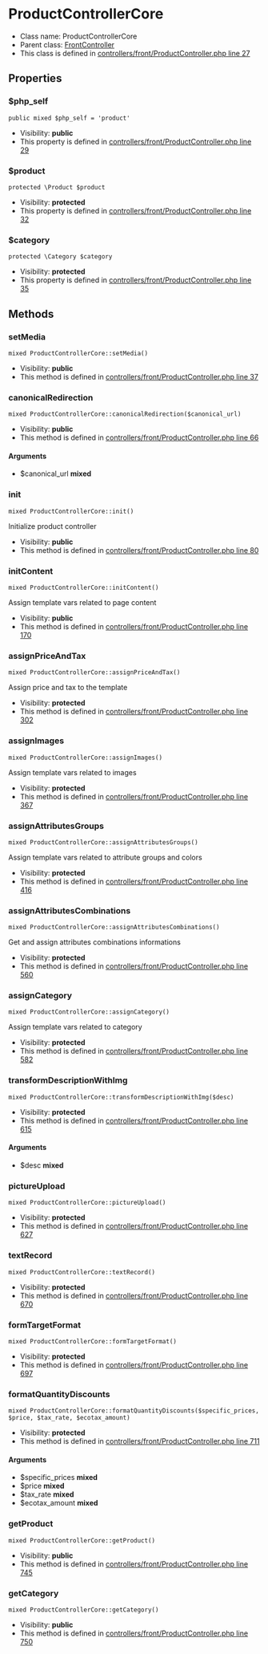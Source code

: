 ProductControllerCore
===============






* Class name: ProductControllerCore
* Parent class: [FrontController](FrontControllerCore)
* This class is defined in [controllers/front/ProductController.php line 27](https://github.com/PrestaShop/PrestaShop/blob/1.6.1.1/controllers/front/ProductController.php#L27)





Properties
----------


### $php_self

    public mixed $php_self = 'product'





* Visibility: **public**
* This property is defined in [controllers/front/ProductController.php line 29](https://github.com/PrestaShop/PrestaShop/blob/1.6.1.1/controllers/front/ProductController.php#29)


### $product

    protected \Product $product





* Visibility: **protected**
* This property is defined in [controllers/front/ProductController.php line 32](https://github.com/PrestaShop/PrestaShop/blob/1.6.1.1/controllers/front/ProductController.php#32)


### $category

    protected \Category $category





* Visibility: **protected**
* This property is defined in [controllers/front/ProductController.php line 35](https://github.com/PrestaShop/PrestaShop/blob/1.6.1.1/controllers/front/ProductController.php#35)


Methods
-------


### setMedia

    mixed ProductControllerCore::setMedia()





* Visibility: **public**
* This method is defined in [controllers/front/ProductController.php line 37](https://github.com/PrestaShop/PrestaShop/blob/1.6.1.1/controllers/front/ProductController.php#37)




### canonicalRedirection

    mixed ProductControllerCore::canonicalRedirection($canonical_url)





* Visibility: **public**
* This method is defined in [controllers/front/ProductController.php line 66](https://github.com/PrestaShop/PrestaShop/blob/1.6.1.1/controllers/front/ProductController.php#66)


#### Arguments
* $canonical_url **mixed**



### init

    mixed ProductControllerCore::init()

Initialize product controller



* Visibility: **public**
* This method is defined in [controllers/front/ProductController.php line 80](https://github.com/PrestaShop/PrestaShop/blob/1.6.1.1/controllers/front/ProductController.php#80)




### initContent

    mixed ProductControllerCore::initContent()

Assign template vars related to page content



* Visibility: **public**
* This method is defined in [controllers/front/ProductController.php line 170](https://github.com/PrestaShop/PrestaShop/blob/1.6.1.1/controllers/front/ProductController.php#170)




### assignPriceAndTax

    mixed ProductControllerCore::assignPriceAndTax()

Assign price and tax to the template



* Visibility: **protected**
* This method is defined in [controllers/front/ProductController.php line 302](https://github.com/PrestaShop/PrestaShop/blob/1.6.1.1/controllers/front/ProductController.php#302)




### assignImages

    mixed ProductControllerCore::assignImages()

Assign template vars related to images



* Visibility: **protected**
* This method is defined in [controllers/front/ProductController.php line 367](https://github.com/PrestaShop/PrestaShop/blob/1.6.1.1/controllers/front/ProductController.php#367)




### assignAttributesGroups

    mixed ProductControllerCore::assignAttributesGroups()

Assign template vars related to attribute groups and colors



* Visibility: **protected**
* This method is defined in [controllers/front/ProductController.php line 416](https://github.com/PrestaShop/PrestaShop/blob/1.6.1.1/controllers/front/ProductController.php#416)




### assignAttributesCombinations

    mixed ProductControllerCore::assignAttributesCombinations()

Get and assign attributes combinations informations



* Visibility: **protected**
* This method is defined in [controllers/front/ProductController.php line 560](https://github.com/PrestaShop/PrestaShop/blob/1.6.1.1/controllers/front/ProductController.php#560)




### assignCategory

    mixed ProductControllerCore::assignCategory()

Assign template vars related to category



* Visibility: **protected**
* This method is defined in [controllers/front/ProductController.php line 582](https://github.com/PrestaShop/PrestaShop/blob/1.6.1.1/controllers/front/ProductController.php#582)




### transformDescriptionWithImg

    mixed ProductControllerCore::transformDescriptionWithImg($desc)





* Visibility: **protected**
* This method is defined in [controllers/front/ProductController.php line 615](https://github.com/PrestaShop/PrestaShop/blob/1.6.1.1/controllers/front/ProductController.php#615)


#### Arguments
* $desc **mixed**



### pictureUpload

    mixed ProductControllerCore::pictureUpload()





* Visibility: **protected**
* This method is defined in [controllers/front/ProductController.php line 627](https://github.com/PrestaShop/PrestaShop/blob/1.6.1.1/controllers/front/ProductController.php#627)




### textRecord

    mixed ProductControllerCore::textRecord()





* Visibility: **protected**
* This method is defined in [controllers/front/ProductController.php line 670](https://github.com/PrestaShop/PrestaShop/blob/1.6.1.1/controllers/front/ProductController.php#670)




### formTargetFormat

    mixed ProductControllerCore::formTargetFormat()





* Visibility: **protected**
* This method is defined in [controllers/front/ProductController.php line 697](https://github.com/PrestaShop/PrestaShop/blob/1.6.1.1/controllers/front/ProductController.php#697)




### formatQuantityDiscounts

    mixed ProductControllerCore::formatQuantityDiscounts($specific_prices, $price, $tax_rate, $ecotax_amount)





* Visibility: **protected**
* This method is defined in [controllers/front/ProductController.php line 711](https://github.com/PrestaShop/PrestaShop/blob/1.6.1.1/controllers/front/ProductController.php#711)


#### Arguments
* $specific_prices **mixed**
* $price **mixed**
* $tax_rate **mixed**
* $ecotax_amount **mixed**



### getProduct

    mixed ProductControllerCore::getProduct()





* Visibility: **public**
* This method is defined in [controllers/front/ProductController.php line 745](https://github.com/PrestaShop/PrestaShop/blob/1.6.1.1/controllers/front/ProductController.php#745)




### getCategory

    mixed ProductControllerCore::getCategory()





* Visibility: **public**
* This method is defined in [controllers/front/ProductController.php line 750](https://github.com/PrestaShop/PrestaShop/blob/1.6.1.1/controllers/front/ProductController.php#750)



